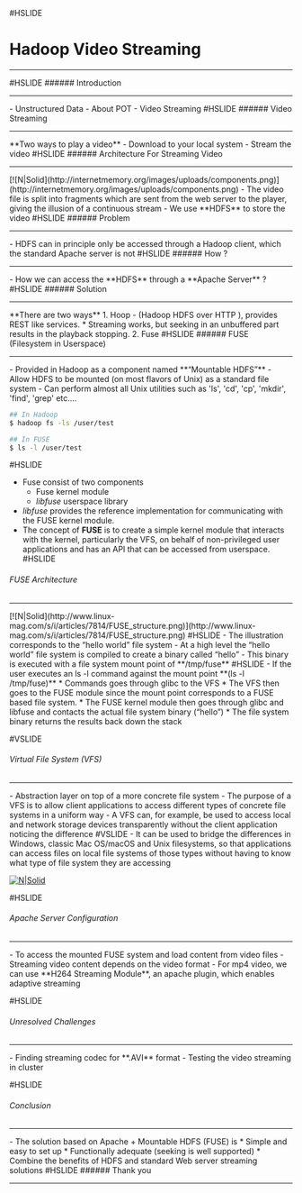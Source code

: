 #HSLIDE
# Hadoop Video Streaming
<hr>
#HSLIDE
###### Introduction
<hr>
- Unstructured Data
- About POT
- Video Streaming
#HSLIDE
###### Video Streaming
<hr>
**Two ways to play a video**
- Download to your local system
- Stream the video
#HSLIDE
###### Architecture For Streaming Video
<hr>
[![N|Solid](http://internetmemory.org/images/uploads/components.png)](http://internetmemory.org/images/uploads/components.png)
- The video file is split into fragments which are sent from the web server to the player, giving the illusion of a continuous stream
- We use **HDFS** to store the video
#HSLIDE
###### Problem
<hr>
- HDFS can in principle only be accessed through a Hadoop client, which the standard Apache server is not 
#HSLIDE
###### How ?
<hr>
- How we can access the **HDFS** through a **Apache Server** ?
#HSLIDE
###### Solution
<hr>
**There are two ways**
1. Hoop - (Hadoop HDFS over HTTP ), provides REST like services. 
    * Streaming works, but seeking in an unbuffered part results in the playback stopping. 
2. Fuse
#HSLIDE
###### FUSE (Filesystem in Userspace)
<hr>
- Provided in Hadoop as a component named **“Mountable HDFS”**
- Allow HDFS to be mounted (on most flavors of Unix) as a standard file system 
- Can perform almost all Unix utilities such as 'ls', 'cd', 'cp', 'mkdir', 'find', 'grep' etc....

```sh
## In Hadoop
$ hadoop fs -ls /user/test

## In FUSE
$ ls -l /user/test
```

#HSLIDE
- Fuse consist of two components
    *  Fuse kernel module
    *  *libfuse* userspace library
- *libfuse* provides the reference implementation for communicating with the FUSE kernel module.
- The concept of **FUSE** is to create a simple kernel module that interacts with the kernel, particularly the VFS, on behalf of non-privileged user applications and has an API that can be accessed from userspace.
#HSLIDE
###### FUSE Architecture
<hr>
[![N|Solid](http://www.linux-mag.com/s/i/articles/7814/FUSE_structure.png)](http://www.linux-mag.com/s/i/articles/7814/FUSE_structure.png)
#HSLIDE
- The illustration corresponds to the “hello world” file system
- At a high level the “hello world” file system is compiled to create a binary called “hello”
- This binary is executed with a file system mount point of **/tmp/fuse**
#HSLIDE
- If the user executes an ls -l command against the mount point **(ls -l /tmp/fuse)**
    * Commands goes through glibc to the VFS
    * The VFS then goes to the FUSE module since the mount point corresponds to a FUSE based file system.
    * The FUSE kernel module then goes through glibc and libfuse and contacts the actual file system binary (“hello”)
    * The file system binary returns the results back down the stack

#VSLIDE
###### Virtual File System (VFS)
<hr>
- Abstraction layer on top of a more concrete file system
- The purpose of a VFS is to allow client applications to access different types of concrete file systems in a uniform way
-  A VFS can, for example, be used to access local and network storage devices transparently without the client application noticing the difference
#VSLIDE
-  It can be used to bridge the differences in Windows, classic Mac OS/macOS and Unix filesystems, so that applications can access files on local file systems of those types without having to know what type of file system they are accessing

[![N|Solid](https://upload.wikimedia.org/wikipedia/commons/e/e1/Operating_system_placement.svg)](https://upload.wikimedia.org/wikipedia/commons/e/e1/Operating_system_placement.svg)

#HSLIDE
###### Apache Server Configuration
<hr>
- To access the mounted FUSE system and load content from video files
- Streaming video content depends on the video format
- For mp4 video, we can use **H264 Streaming Module**, an apache plugin, which enables adaptive streaming

#HSLIDE
###### Unresolved Challenges
<hr>
- Finding streaming codec for **.AVI** format
- Testing the video streaming in cluster

#HSLIDE
###### Conclusion
<hr>
- The solution based on Apache + Mountable HDFS (FUSE) is
    * Simple and easy to set up
    * Functionally adequate (seeking is well supported)
    * Combine the benefits of HDFS and standard Web server streaming solutions
#HSLIDE
###### Thank you
<hr>
